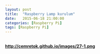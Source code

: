 ```yaml
---
layout: post
title:  "Raspberry Lamp kurulum"
date:   2015-06-18 21:00:00
categories: [Raspberry Pi]
tags: [Raspberry Pi]
---
```


<br><b><a href="http://cemretok.github.io/images/27-1.png">http://cemretok.github.io/images/27-1.png</a><b><br>